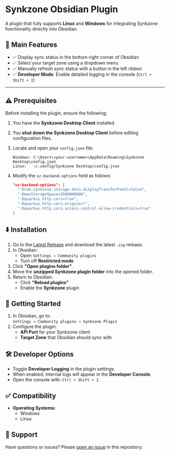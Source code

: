 # Synkzone Obsidian Plugin

A plugin that fully supports **Linux** and **Windows** for integrating Synkzone functionality directly into Obsidian.

## 🔧 Main Features

- ✅ Display sync status in the bottom-right corner of Obsidian  
- ✅ Select your target zone using a dropdown menu  
- ✅ Manually refresh sync status with a button in the left ribbon  
- ✅ **Developer Mode**: Enable detailed logging in the console (`Ctrl + Shift + I`)

---

## ⚠️ Prerequisites

Before installing the plugin, ensure the following:

1. You have the **Synkzone Desktop Client** installed.
2. You **shut down the Synkzone Desktop Client** before editing configuration files.
3. Locate and open your `config.json` file:
   ```text
   Windows: C:\Users\<your-username>\AppData\Roaming\Synkzone Desktop\config.json
   Linux:   ~/.config/Synkzone Desktop/config.json
4. Modify the `sz-backend-options` field as follows:

   ```json
   "sz-backend-options": [
     "-Dcom.synkzone.storage.data.displayTransferPanel=false",
     "-DmaxStorageSpace=3500000000",
     "-Dquarkus.http.cors=true",
     "-Dquarkus.http.cors.origins=*",
     "-Dquarkus.http.cors.access-control-allow-credentials=true"
   ]

## ⬇️ Installation

1. Go to the [Latest Release](https://github.com/bubasn/Obsidian-Synkzone-Plugin/releases/tag/V1.0.0) and download the latest `.zip` release.
2. In Obsidian:
   - Open `Settings → Community plugins`
   - Turn off **Restricted mode**
3. Click **"Open plugins folder"**.
4. Move the **unzipped Synkzone plugin folder** into the opened folder.
5. Return to Obsidian:
   - Click **"Reload plugins"**
   - Enable the **Synkzone** plugin

## 🚀 Getting Started

1. In Obsidian, go to:  
   `Settings → Community plugins → Synkzone Plugin`
2. Configure the plugin:
   - **API Port** for your Synkzone client
   - **Target Zone** that Obsidian should sync with

## 🛠 Developer Options

- Toggle **Developer Logging** in the plugin settings.
- When enabled, internal logs will appear in the **Developer Console**.
- Open the console with: `Ctrl + Shift + I`.

## ✅ Compatibility

- **Operating Systems:**
  - Windows
  - Linux

## 🙋 Support

Have questions or issues? Please [open an issue](../../issues) in this repository.

